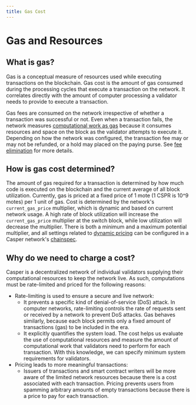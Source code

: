```yaml
---
title: Gas Cost
---
```


# Gas and Resources



## What is gas?

Gas is a conceptual measure of resources used while executing transactions on the blockchain. Gas cost is the amount of gas consumed during the processing cycles that execute a transaction on the network. It correlates directly with the amount of computer processing a validator needs to provide to execute a transaction.

Gas fees are consumed on the network irrespective of whether a transaction was successful or not. Even when a transaction fails, the network measures [computational work as gas](../design/casper-design.md#measuring-computational-work-execution-semantics-gas) because it consumes resources and space on the block as the validator attempts to execute it. Depending on how the network was configured, the transaction fee may or may not be refunded, or a hold may placed on the paying purse. See [fee elimination](./fee-elimination.md) for more details.

## How is gas cost determined?

The amount of gas required for a transaction is determined by how much code is executed on the blockchain and the current average of all block utilization. Currently, gas is priced at a fixed price of 1 mote (1 CSPR is 10^9 motes) per 1 unit of gas. Cost is determined by the network's `current_gas_price` multiplier, which is dynamic and based on current network usage. A high rate of block utilization will increase the `current_gas_price` multiplier at the switch block, while low utilization will decrease the multiplier. There is both a minimum and a maximum potential multiplier, and all settings related to [dynamic pricing](../../concepts/economics/dynamic-gas-pricing.md) can be configured in a Casper network's [chainspec](../glossary/C.md#chainspec).

## Why do we need to charge a cost?

Casper is a decentralized network of individual validators supplying their computational resources to keep the network live. As such, computations must be rate-limited and priced for the following reasons:

-   Rate-limiting is used to ensure a secure and live network:
    -   It prevents a specific kind of denial-of-service (DoS) attack. In computer networks, rate-limiting controls the rate of requests sent or received by a network to prevent DoS attacks. Gas behaves similarly, because each block permits only a fixed amount of transactions (gas) to be included in the era.
    -   It explicitly quantifies the system load. The cost helps us evaluate the use of computational resources and measure the amount of computational work that validators need to perform for each transaction. With this knowledge, we can specify minimum system requirements for validators.
-   Pricing leads to more meaningful transactions:
    -   Issuers of transactions and smart contract writers will be more aware of the limited network resources because there is a cost associated with each transaction. Pricing prevents users from spamming arbitrary amounts of empty transactions because there is a price to pay for each transaction.
